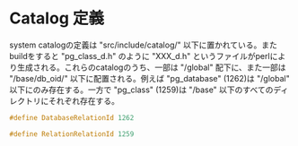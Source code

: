 # Catalog 定義

system catalogの定義は "src/include/catalog/" 以下に置かれている。またbuildをすると "pg_class_d.h" のように "XXX_d.h" というファイルがperlにより生成される。これらのcatalogのうち、一部は "/global" 配下に、また一部は "/base/db_oid/" 以下に配置される。例えば "pg_database" (1262)は "/global" 以下にのみ存在する。一方で "pg_class" (1259)は "/base" 以下のすべてのディレクトリにそれぞれ存在する。

```c
#define DatabaseRelationId 1262
```

```c
#define RelationRelationId 1259
```

